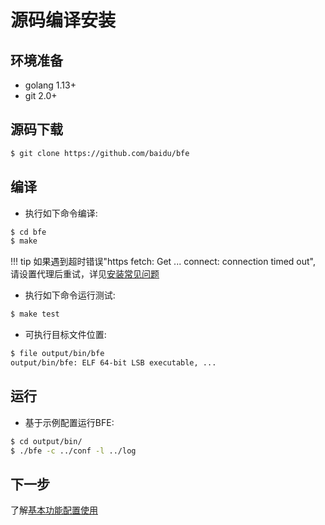 # 源码编译安装

## 环境准备
- golang 1.13+
- git 2.0+

## 源码下载
```bash
$ git clone https://github.com/baidu/bfe
```

## 编译
- 执行如下命令编译:

```bash
$ cd bfe
$ make
```

!!! tip
    如果遇到超时错误"https fetch: Get ... connect: connection timed out", 请设置代理后重试，详见[安装常见问题](../faq/installation.md)

- 执行如下命令运行测试:

```bash
$ make test
```

- 可执行目标文件位置:

```bash
$ file output/bin/bfe
output/bin/bfe: ELF 64-bit LSB executable, ...
```

## 运行

- 基于示例配置运行BFE:

```bash
$ cd output/bin/
$ ./bfe -c ../conf -l ../log
```

## 下一步
了解[基本功能配置使用](../example/guide.md)
